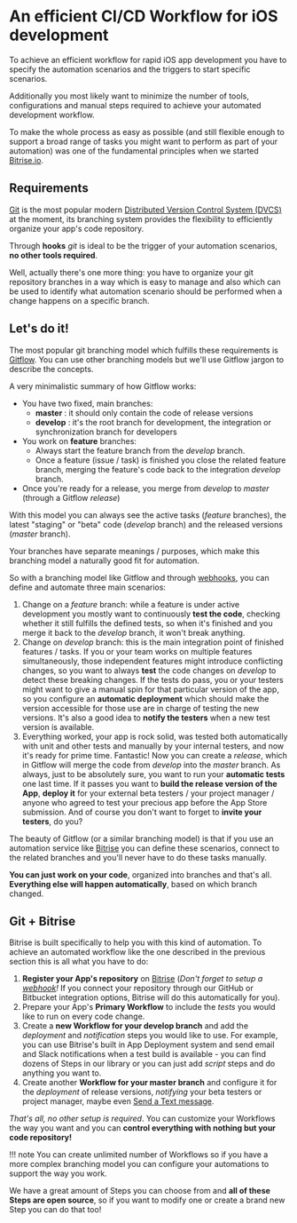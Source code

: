 <h1>An efficient CI/CD Workflow for iOS development</h1>
<p>To achieve an efficient workflow for rapid iOS app development you have to specify the
automation scenarios and the triggers to start specific scenarios.</p>
<p>Additionally you most likely want to minimize the number of tools, configurations and
manual steps required to achieve your automated development workflow.</p>
<p>To make the whole process as easy as possible (and still flexible enough to support a
broad range of tasks you might want to perform as part of your automation) was one of
the fundamental principles when we started <a href="https://www.bitrise.io/">Bitrise.io</a>.</p>
<h2>Requirements</h2>
<p><a href="http://git-scm.com/">Git</a> is the most popular modern
<a href="http://en.wikipedia.org/wiki/Distributed_revision_control">Distributed Version Control System (DVCS)</a> at the moment,
its branching system provides the flexibility to efficiently organize your app's code repository.</p>
<p>Through <strong>hooks</strong> <em>git</em> is ideal to be the trigger of your automation scenarios, <strong>no other tools required</strong>.</p>
<p>Well, actually there's one more thing: you have to organize your git repository
branches in a way which is easy to manage and also which can be used to identify
what automation scenario should be performed when a change happens on a specific branch.</p>
<h2>Let's do it!</h2>
<p>The most popular git branching model which fulfills these requirements is
<a href="http://nvie.com/posts/a-successful-git-branching-model/">Gitflow</a>.
You can use other branching models but we'll use Gitflow jargon to describe the concepts.</p>
<p>A very minimalistic summary of how Gitflow works:</p>
<ul>
<li>You have two fixed, main branches:
<ul>
<li><strong>master</strong> : it should only contain the code of release versions</li>
<li><strong>develop</strong> : it's the root branch for development, the integration or synchronization branch for developers</li>
</ul>
</li>
<li>You work on <strong>feature</strong> branches:
<ul>
<li>Always start the feature branch from the <em>develop</em> branch.</li>
<li>Once a feature (issue / task) is finished you close the related feature branch, merging
the feature's code back to the integration <em>develop</em> branch.</li>
</ul>
</li>
<li>Once you're ready for a release, you merge from <em>develop</em> to <em>master</em> (through a Gitflow <em>release</em>)</li>
</ul>
<p>With this model you can always see the active tasks (<em>feature</em> branches), the latest &quot;staging&quot; or &quot;beta&quot; code (<em>develop</em> branch) and the released versions (<em>master</em> branch).</p>
<p>Your branches have separate meanings / purposes, which make this branching model a naturally good fit for automation.</p>
<p>So with a branching model like Gitflow and through <a href="/webhooks/">webhooks</a>,
you can define and automate three main scenarios:</p>
<ol>
<li>Change on a <em>feature</em> branch: while a feature is under active development you mostly
want to continuously <strong>test the code</strong>, checking whether it still fulfills
the defined tests, so when it's finished and you merge it back to the <em>develop</em> branch,
it won't break anything.</li>
<li>Change on <em>develop</em> branch: this is the main integration point of finished features / tasks.
If you or your team works on multiple features simultaneously, those independent features might introduce
conflicting changes, so you want to always <strong>test</strong> the code changes on <em>develop</em> to detect these breaking changes.
If the tests do pass, you or your testers might want to give a manual spin for that particular version
of the app, so you configure an <strong>automatic deployment</strong> which should make the version accessible
for those use are in charge of testing the new versions.
It's also a good idea to <strong>notify the testers</strong> when a new test version is available.</li>
<li>Everything worked, your app is rock solid, was tested both automatically with unit and other tests
and manually by your internal testers, and now it's ready for prime time.
Fantastic! Now you can create a <em>release</em>, which in Gitflow will merge the code from <em>develop</em> into
the <em>master</em> branch. As always, just to be absolutely sure, you want to run
your <strong>automatic tests</strong> one last time.
If it passes you want to <strong>build the release version of the App</strong>,
<strong>deploy it</strong> for your external beta testers / your project manager / anyone who agreed
to test your precious app before the App Store submission.
And of course you don't want to forget to <strong>invite your testers</strong>, do you?</li>
</ol>
<p>The beauty of Gitflow (or a similar branching model) is that if you use an automation service
like <a href="https://www.bitrise.io/">Bitrise</a> you can define these scenarios,
connect to the related branches and you'll never have to do these tasks manually.</p>
<p><strong>You can just work on your code</strong>, organized into branches and that's all.
<strong>Everything else will happen automatically</strong>, based on which branch changed.</p>
<h2>Git + Bitrise</h2>
<p>Bitrise is built specifically to help you with this kind of automation.
To achieve an automated workflow like the one described in the previous section this is all what you have to do:</p>
<ol>
<li><strong>Register your App's repository</strong> on <a href="https://www.bitrise.io/">Bitrise</a>
(<em>Don't forget to setup a <a href="/webhooks/">webhook</a>!</em> If you connect your repository through
our GitHub or Bitbucket integration options, Bitrise will do this automatically for you).</li>
<li>Prepare your App's <strong>Primary Workflow</strong> to include the <em>tests</em> you would like to run on every code change.</li>
<li>Create a <strong>new Workflow for your develop branch</strong> and add the <em>deployment</em>
and <em>notification</em> steps you would like to use.
For example, you can use Bitrise's built in App Deployment system
and send email and Slack notifications when a test build is available -
you can find dozens of Steps in our library or you can just add <em>script</em> steps
and do anything you want to.</li>
<li>Create another <strong>Workflow for your master branch</strong> and configure it for
the <em>deployment</em> of release versions, <em>notifying</em> your beta testers or project manager,
maybe even <a href="https://github.com/bitrise-io/steps-sms-text-message">Send a Text message</a>.</li>
</ol>
<p><em>That's all, no other setup is required</em>.
You can customize your Workflows the way you want and you can
<strong>control everything with nothing but your code repository!</strong></p>
<p>!!! note
You can create unlimited number of Workflows
so if you have a more complex branching model
you can configure your automations to support the way you work.</p>
<p>We have a great amount of Steps you can choose from
and <strong>all of these Steps are open source</strong>,
so if you want to modify one or create a brand new Step you can do that too!</p>
